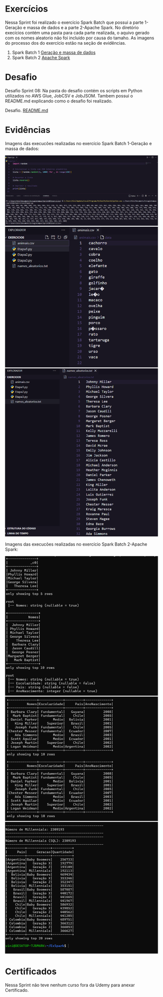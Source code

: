 # Exercícios


Nessa Sprint foi realizado o exercício Spark Batch que possui a parte 1-Geração e massa de dados e a parte 2-Apache Spark. No diretório execícios contém uma pasta para cada parte realizada, o aquivo gerado com os nomes aleatorio não foi incluido por causa do tamaho. As imagens do processo dos do exercício estão na seção de evidências.

1. Spark Batch 1
[Geração e massa de dados](/Sprint8/exercicios/GeracaoeMassaDeDados/)
2. Spark Batch 2
[Apache Spark](/Sprint8/exercicios/ApacheSpark/)

# Desafio


Desafio Sprint 08: Na pasta do desafio contém os scripts em Python utilizados no AWS Glue, JobCSV e JobJSOM. Tambem possui o README.md explicando como o desafio foi realizado.

Desafio. [README.md](/Sprint8/desafio/README.md)


# Evidências


Imagens das execucões realizadas no exercício  Spark Batch 1-Geração e massa de dados:

![Evidencia 1](/Sprint8/evidencias/ResultadoEstapa1.png)
![Evidencia 2](/Sprint8/evidencias/ResultadoEtapa2.png)
![Evidencia 3](/Sprint8/evidencias/ResultadoEtapa3.png)


Imagens das execucões realizadas no exercício Spark Batch 2-Apache Spark:

![Evidencia 4](/Sprint8/evidencias/ResultadoSpark1.png)
![Evidencia 5](/Sprint8/evidencias/ResultadoSpark2.png)
![Evidencia 6](/Sprint8/evidencias/ResultadoSpark3.png)


# Certificados


Nessa Sprint não teve nenhum curso fora da Udemy para anexar Certificado.
